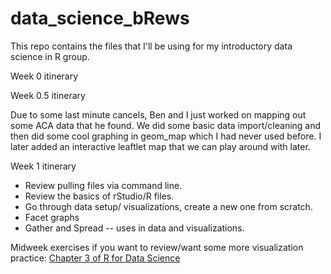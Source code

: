 # data_science_bRews
This repo contains the files that I'll be using for my introductory data science in R group.

Week 0 itinerary


Week 0.5 itinerary

Due to some last minute cancels, Ben and I just worked on mapping out some ACA data that he found. We did some basic data import/cleaning and then did some cool graphing in geom_map which I had never used before. I later added an interactive leaftlet map that we can play around with later.


Week 1 itinerary

- Review pulling files via command line.
- Review the basics of rStudio/R files.
- Go through data setup/ visualizations, create a new one from scratch.
- Facet graphs
- Gather and Spread -- uses in data and visualizations.

Midweek exercises if you want to review/want some more visualization practice: [Chapter 3 of R for Data Science](http://r4ds.had.co.nz/data-visualisation.html)
